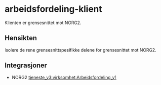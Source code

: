 # arbeidsfordeling-klient

Klienten er grensesnittet mot NORG2.

## Hensikten

Isolere de rene grensesnittspesifikke delene for grensesnittet mot NORG2. 

## Integrasjoner

* NORG2 [tjeneste_v3:virksomhet:Arbeidsfordeling_v1](https://confluence.adeo.no/pages/viewpage.action?pageId=223076038)
